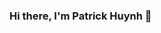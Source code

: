 ### Hi there, I'm Patrick Huynh 👋

<!--
**caoboiloi/caoboiloi** is a ✨ _special_ ✨ repository because its `README.md` (this file) appears on your GitHub profile.

## Working <a href="https://github.com/caoboiloi"><img align="left" width="auto" height="200" src="https://scontent.fsgn2-5.fna.fbcdn.net/v/t1.0-9/117946290_1406526072869756_7997634686531751133_n.jpg?_nc_cat=102&ccb=3&_nc_sid=09cbfe&_nc_ohc=ujvqLE08eZgAX-1pk1K&_nc_ht=scontent.fsgn2-5.fna&oh=07ef0e047237cc950af227c04967cf52&oe=6056A65C"></a>

Here are some ideas to get you started:

- 🔭 I’m currently working on ...
- 🌱 I’m currently learning ...
- 👯 I’m looking to collaborate on ...
- 🤔 I’m looking for help with ...
- 💬 Ask me about ...
- 📫 How to reach me: ...
- 😄 Pronouns: ...
- ⚡ Fun fact: ...
-->
